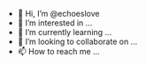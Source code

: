 - 👋 Hi, I’m @echoeslove
- 👀 I’m interested in ...
- 🌱 I’m currently learning ...
- 💞️ I’m looking to collaborate on ...
- 📫 How to reach me ...

<!---
echoeslove/echoeslove is a ✨ special ✨ repository because its `README.md` (this file) appears on your GitHub profile.
You can click the Preview link to take a look at your changes.
--->
